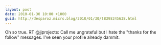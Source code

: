 ```yaml
---
layout: post
date: 2010-01-30 10:00 +1000
guid: http://desparoz.micro.blog/2010/01/30/t8398345638.html
---
```

Oh so true. RT @jjprojects: Call me ungrateful but I hate the "thanks for the follow" messages. I've seen your profile already dammit.
